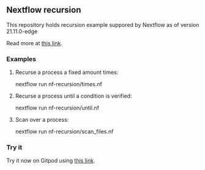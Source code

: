 ## Nextflow recursion 

This repository holds recursion example suppored by Nextflow as of version 21.11.0-edge

Read more at [this link](https://github.com/nextflow-io/nextflow/discussions/2521).

### Examples 

1. Recurse a process a fixed amount times: 

    nextflow run nf-recursion/times.nf

2. Recurse a process until a condition is verified: 

    nextflow run nf-recursion/until.nf

3. Scan over a process: 

    nextflow run nf-recursion/scan_files.nf
    

### Try it 

Try it now on Gitpod using [this link](https://github.com/nextflow-io/nf-recursion).